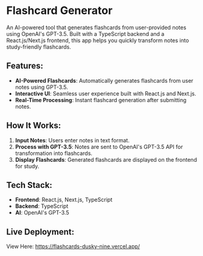 # Flashcard Generator 

An AI-powered tool that generates flashcards from user-provided notes using OpenAI's GPT-3.5. Built with a TypeScript backend and a React.js/Next.js frontend, this app helps you quickly transform notes into study-friendly flashcards.

## Features:
- **AI-Powered Flashcards**: Automatically generates flashcards from user notes using GPT-3.5.
- **Interactive UI**: Seamless user experience built with React.js and Next.js.
- **Real-Time Processing**: Instant flashcard generation after submitting notes.

## How It Works:
1. **Input Notes**: Users enter notes in text format.
2. **Process with GPT-3.5**: Notes are sent to OpenAI's GPT-3.5 API for transformation into flashcards.
3. **Display Flashcards**: Generated flashcards are displayed on the frontend for study.

## Tech Stack:
- **Frontend**: React.js, Next.js, TypeScript
- **Backend**: TypeScript
- **AI**: OpenAI's GPT-3.5

## Live Deployment:
View Here: https://flashcards-dusky-nine.vercel.app/
